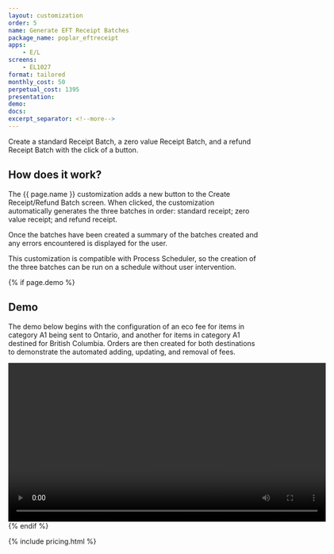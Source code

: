 ```yaml
---
layout: customization
order: 5
name: Generate EFT Receipt Batches
package_name: poplar_eftreceipt
apps:
    - E/L
screens:
    - EL1027
format: tailored
monthly_cost: 50
perpetual_cost: 1395
presentation:
demo: 
docs: 
excerpt_separator: <!--more-->
---
```


Create a standard Receipt Batch, a zero value Receipt Batch, and
a refund Receipt Batch with the click of a button.
<!--more-->

## How does it work?

The {{ page.name }} customization adds a new button to the 
Create Receipt/Refund Batch screen.  When clicked, the customization
automatically generates the three batches in order: standard receipt;
zero value receipt; and refund receipt.

Once the batches have been created a summary of the batches created and 
any errors encountered is displayed for the user.

This customization is compatible with Process Scheduler, so the creation
of the three batches can be run on a schedule without user intervention.

{% if page.demo %}
## Demo

The demo below begins with the configuration of an eco fee for items in 
category A1 being sent to Ontario, and another for items in category A1 
destined for British Columbia.  Orders are then created for both destinations
to demonstrate the automated adding, updating, and removal of fees.

<video width="640" controls>
  <source src="{{ page.demo }}" type="video/mp4">
  Your browser doesn't support the video tag.
</video>
{% endif %}

{% include pricing.html %}

